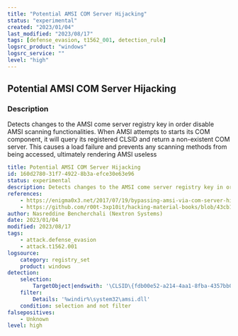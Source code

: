 ```yaml
---
title: "Potential AMSI COM Server Hijacking"
status: "experimental"
created: "2023/01/04"
last_modified: "2023/08/17"
tags: [defense_evasion, t1562_001, detection_rule]
logsrc_product: "windows"
logsrc_service: ""
level: "high"
---
```


## Potential AMSI COM Server Hijacking

### Description

Detects changes to the AMSI come server registry key in order disable AMSI scanning functionalities. When AMSI attempts to starts its COM component, it will query its registered CLSID and return a non-existent COM server. This causes a load failure and prevents any scanning methods from being accessed, ultimately rendering AMSI useless

```yml
title: Potential AMSI COM Server Hijacking
id: 160d2780-31f7-4922-8b3a-efce30e63e96
status: experimental
description: Detects changes to the AMSI come server registry key in order disable AMSI scanning functionalities. When AMSI attempts to starts its COM component, it will query its registered CLSID and return a non-existent COM server. This causes a load failure and prevents any scanning methods from being accessed, ultimately rendering AMSI useless
references:
    - https://enigma0x3.net/2017/07/19/bypassing-amsi-via-com-server-hijacking/
    - https://github.com/r00t-3xp10it/hacking-material-books/blob/43cb1e1932c16ff1f58b755bc9ab6b096046853f/obfuscation/simple_obfuscation.md#amsi-comreg-bypass
author: Nasreddine Bencherchali (Nextron Systems)
date: 2023/01/04
modified: 2023/08/17
tags:
    - attack.defense_evasion
    - attack.t1562.001
logsource:
    category: registry_set
    product: windows
detection:
    selection:
        TargetObject|endswith: '\CLSID\{fdb00e52-a214-4aa1-8fba-4357bb0072ec}\InProcServer32\(Default)'
    filter:
        Details: '%windir%\system32\amsi.dll'
    condition: selection and not filter
falsepositives:
    - Unknown
level: high

```

